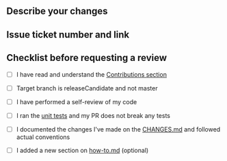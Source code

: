 ## Describe your changes

## Issue ticket number and link

## Checklist before requesting a review
- [ ] I have read and understand the [Contributions section](https://github.com/dufoli/Salesforce-Inspector-reloaded#contributions)
- [ ] Target branch is releaseCandidate and not master
- [ ] I have performed a self-review of my code
- [ ] I ran the [unit tests](https://github.com/dufoli/Salesforce-Inspector-reloaded#unit-tests) and my PR does not break any tests
- [ ] I documented the changes I've made on the [CHANGES.md](https://github.com/dufoli/Salesforce-Inspector-reloaded/blob/master/CHANGES.md) and followed actual conventions
- [ ] I added a new section on [how-to.md](https://github.com/dufoli/Salesforce-Inspector-reloaded/blob/master/docs/how-to.md) (optional) 

